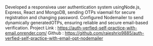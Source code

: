 Developed a responsivea user authentication system usingNode.js, Express, React and MongoDB, sending OTPs viaemail for secure registration and changing password.
Configured Nodemailer to send dynamically generatedOTPs, ensuring reliable and secure email-based verification.
Project Link : https://auth-verfied-self-practice-with-email.onrender.com/
Github : https://github.com/rajeshrio9885/auth-verfied-self-practice-with-email-opt-nodemailer
